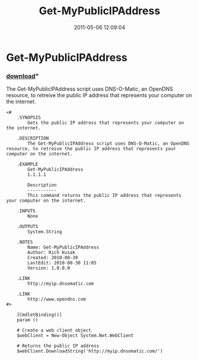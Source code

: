 ﻿---
pid:            2661
parent:         0
children:       
poster:         Rich Kusak
title:          Get-MyPublicIPAddress
date:           2011-05-06 12:09:04
format:         posh
---

# Get-MyPublicIPAddress

### [download](2661.ps1)"

The Get-MyPublicIPAddress script uses DNS-O-Matic, an OpenDNS resource, to retreive the public IP address that represents your computer on the internet.

```posh
<# 
	.SYNOPSIS
		Gets the public IP address that represents your computer on the internet.
	
	.DESCRIPTION
		The Get-MyPublicIPAddress script uses DNS-O-Matic, an OpenDNS resource, to retreive the public IP address that represents your computer on the internet.
	
	.EXAMPLE
		Get-MyPublicIPAddress
		1.1.1.1
		
		Description
		-----------
		This command returns the public IP address that represents your computer on the internet.
	
	.INPUTS
		None
	
	.OUTPUTS
		System.String
	
	.NOTES
		Name: Get-MyPublicIPAddress
		Author: Rich Kusak
		Created: 2010-08-30
		LastEdit: 2010-08-30 11:05
		Version: 1.0.0.0
		
	.LINK
		http://myip.dnsomatic.com

	.LINK
		http://www.opendns.com	
#>

	[CmdletBinding()]
	param ()
	
	# Create a web client object
	$webClient = New-Object System.Net.WebClient
	
	# Returns the public IP address
	$webClient.DownloadString('http://myip.dnsomatic.com/')

```
